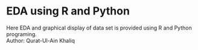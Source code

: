 # EDA using R and Python
Here EDA  and graphical  display of  data set is provided using R and Python programing.
<br>
Author: Qurat-Ul-Ain Khaliq
